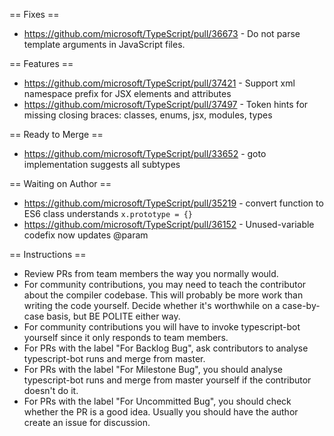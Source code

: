 == Fixes ==

* https://github.com/microsoft/TypeScript/pull/36673 - Do not parse template arguments in JavaScript files.

== Features ==

* https://github.com/microsoft/TypeScript/pull/37421 - Support xml namespace prefix for JSX elements and attributes
* https://github.com/microsoft/TypeScript/pull/37497 - Token hints for missing closing braces: classes, enums, jsx, modules, types

== Ready to Merge ==

* https://github.com/microsoft/TypeScript/pull/33652 - goto implementation suggests all subtypes

== Waiting on Author ==

* https://github.com/microsoft/TypeScript/pull/35219 - convert function to ES6 class understands `x.prototype = {}`
* https://github.com/microsoft/TypeScript/pull/36152 - Unused-variable codefix now updates @param

== Instructions ==

* Review PRs from team members the way you normally would.
* For community contributions, you may need to teach the contributor about the compiler codebase. This will probably be more work than writing the code yourself. Decide whether it's worthwhile on a case-by-case basis, but BE POLITE either way.
* For community contributions you will have to invoke typescript-bot yourself since it only responds to team members.
* For PRs with the label "For Backlog Bug", ask contributors to analyse typescript-bot runs and merge from master.
* For PRs with the label "For Milestone Bug", you should analyse typescript-bot runs and merge from master yourself if the contributor doesn't do it.
* For PRs with the label "For Uncommitted Bug", you should check whether the PR is a good idea. Usually you should have the author create an issue for discussion.
